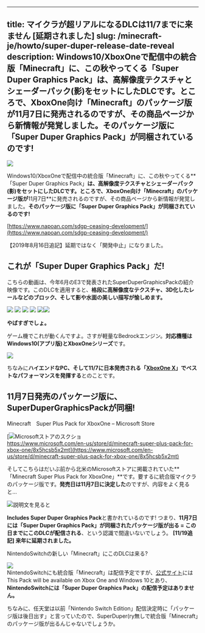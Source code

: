 
---
title: マイクラが超リアルになるDLCは11/7までに来ません [延期されました]
slug: /minecraft-je/howto/super-duper-release-date-reveal
description: Windows10/XboxOneで配信中の統合版「Minecraft」に、この秋やってくる「Super Duper Graphics Pack」は、高解像度テクスチャとシェーダーパック(影)をセットにしたDLCです。ところで、XboxOne向け「Minecraft」のパッケージ版が11月7日に発売されるのですが、その商品ページから新情報が発覚しました。そのパッケージ版に「Super Duper Graphics Pack」が同梱されているのです!
---

![](https://cdn-ak.f.st-hatena.com/images/fotolife/s/sasigume/20210208/20210208094120.jpg)

Windows10/XboxOneで配信中の統合版「Minecraft」に、この秋やってくる**「Super Duper Graphics Pack」**は、**高解像度テクスチャとシェーダーパック(影)をセットにしたDLC**です。ところで、XboxOne向け「Minecraft」のパッケージ版が**11月7日**に発売されるのですが、その商品ページから新情報が発覚しました。**そのパッケージ版に「Super Duper Graphics Pack」が同梱されているのです!**

[https://www.napoan.com/sdgp-ceasing-development/](https://www.napoan.com/sdgp-ceasing-development/)

【2019年8月16日追記】延期ではなく「開発中止」になりました。

## これが「Super Duper Graphics Pack」だ!

こちらの動画は、今年6月のE3で発表されたSuperDuperGraphicsPackの紹介映像です。このDLCを適用すると、**格段に高解像度なテクスチャ、3D化したレールなどのブロック、そして影や水面の美しい描写が愉しめます。**

![](https://cdn-ak.f.st-hatena.com/images/fotolife/s/sasigume/20210208/20210208093520.png) ![](https://cdn-ak.f.st-hatena.com/images/fotolife/s/sasigume/20210208/20210208093524.png) ![](https://cdn-ak.f.st-hatena.com/images/fotolife/s/sasigume/20210208/20210208093529.png) ![](https://cdn-ak.f.st-hatena.com/images/fotolife/s/sasigume/20210208/20210208093534.png) [![](https://www.napoan.com/wp-content/uploads/2017/11/2017-09-25-23.27.50-Google-Chrome-napoan.com__f8ijio.jfif)](https://www.napoan.com/wp-content/uploads/2017/11/2017-09-25-23.27.50-Google-Chrome-napoan.com__f8ijio.jfif)![](https://cdn-ak.f.st-hatena.com/images/fotolife/s/sasigume/20210208/20210208093539.png)

**やばすぎでしょ。**

ゲーム機でこれが動くんですよ。さすが軽量なBedrockエンジン。**対応機種はWindows10(アプリ版)とXboxOneシリーズ**です。

![](https://www.napoan.com/wp-content/uploads/2017/09/2017-09-25-23.35.03-Google-Chrome-napoan.com__bdwn8i.jfif)

ちなみに**ハイエンドなPC、そして11/7に日本発売される「[XboxOne X](https://www.xbox.com/ja-JP/xbox-one-x)」でベストなパフォーマンスを発揮する**とのことです。

## 11月7日発売のパッケージ版に、SuperDuperGraphicsPackが同梱!

Minecraft　Super Plus Pack for XboxOne – Microsoft Store

[![Microsoftストアのスクショ](https://cdn-ak.f.st-hatena.com/images/fotolife/s/sasigume/20210208/20210208093543.png)  
https://www.microsoft.com/en-us/store/d/minecraft-super-plus-pack-for-xbox-one/8x5hcsb5x2mt](https://www.microsoft.com/en-us/store/d/minecraft-super-plus-pack-for-xbox-one/8x5hcsb5x2mt)

そしてこちらはだいぶ前から北米のMicrosoftストアに掲載されていた**「Minecraft Super Plus Pack for XboxOne」**です。要するに統合版マイクラのパッケージ版です。**発売日は11月7日に決定した**のですが、内容をよく見ると…

![説明文を見ると](https://cdn-ak.f.st-hatena.com/images/fotolife/s/sasigume/20210208/20210208093546.png)

**Includes Super Duper Graphics Pack**と書かれているのです! つまり、**11月7日には「Super Duper Graphics Pack」が同梱されたパッケージ版が出る = この日までにこのDLCが配信される**、という認識で間違いないでしょう。 **\[11/19追記\] 来年に延期されました。**

NintendoSwitchの新しい「Minecraft」にこのDLCは来る?

![](https://cdn-ak.f.st-hatena.com/images/fotolife/s/sasigume/20210208/20210208093550.png)  
NintendoSwitchにも統合版「Minecraft」は配信予定ですが、[公式サイト](https://minecraft.net/en-us/article/all-news-e3)にはThis Pack will be available on Xbox One and Windows 10とあり、**NintendoSwitchには「Super Duper Graphics Pack」の配信予定はありません。**

ちなみに、任天堂は以前「Nintendo Switch Edition」配信決定時に「パッケージ版は後日出す」と言っていたので、SuperDuper(ry無しで統合版「Minecraft」のパッケージ版が出るんじゃないでしょうか。
